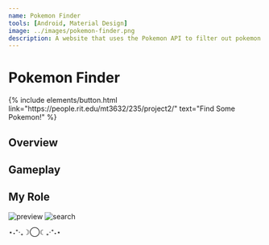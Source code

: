 ```yaml
---
name: Pokemon Finder
tools: [Android, Material Design]
image: ../images/pokemon-finder.png
description: A website that uses the Pokemon API to filter out pokemon based on type, region, and amount.
---
```

# Pokemon Finder

<p class="text-center">
{% include elements/button.html link="https://people.rit.edu/mt3632/235/project2/" text="Find Some Pokemon!" %}
</p>

## Overview


## Gameplay


## My Role


![preview](https://www.sketchappsources.com/resources/source-image/we-were-soldiers-landing-page-dbruggisser.jpg)
![search](https://www.sketchappsources.com/resources/source-image/microsoft-windows-10-virtual-keyboard-diogo-sousa.png)

⋆˖⁺‧₊☽◯☾₊‧⁺˖⋆
